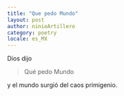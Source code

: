 ```yaml
---
title: "Que pedo Mundo"
layout: post
author: ninioArtillero
category: poetry
locale: es_MX
---
```


Dios dijo

> Qué pedo Mundo

y el mundo surgió del caos primigenio.
